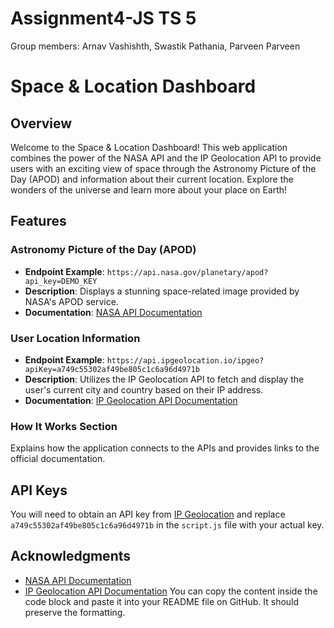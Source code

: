 # Assignment4-JS TS 5

Group members: Arnav Vashishth, Swastik Pathania, Parveen Parveen


# Space & Location Dashboard

## Overview

Welcome to the Space & Location Dashboard! This web application combines the power of the NASA API and the IP Geolocation API to provide users with an exciting view of space through the Astronomy Picture of the Day (APOD) and information about their current location. Explore the wonders of the universe and learn more about your place on Earth!

## Features

### Astronomy Picture of the Day (APOD)

- **Endpoint Example**: `https://api.nasa.gov/planetary/apod?api_key=DEMO_KEY`
- **Description**: Displays a stunning space-related image provided by NASA's APOD service.
- **Documentation**: [NASA API Documentation](https://api.nasa.gov/)

### User Location Information

- **Endpoint Example**: `https://api.ipgeolocation.io/ipgeo?apiKey=a749c55302af49be805c1c6a96d4971b`
- **Description**: Utilizes the IP Geolocation API to fetch and display the user's current city and country based on their IP address.
- **Documentation**: [IP Geolocation API Documentation](https://ipgeolocation.io/documentation.html)

### How It Works Section

Explains how the application connects to the APIs and provides links to the official documentation.


## API Keys

You will need to obtain an API key from [IP Geolocation](https://ipgeolocation.io/documentation.html) and replace `a749c55302af49be805c1c6a96d4971b` in the `script.js` file with your actual key.

## Acknowledgments

- [NASA API Documentation](https://api.nasa.gov/)
- [IP Geolocation API Documentation](https://ipgeolocation.io/documentation.html)
You can copy the content inside the code block and paste it into your README file on GitHub. It should preserve the formatting.






